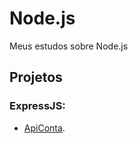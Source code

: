# Node.js
Meus estudos sobre Node.js

## Projetos

### ExpressJS:
  * [ApiConta](https://github.com/araujo21x/ApiContas).
